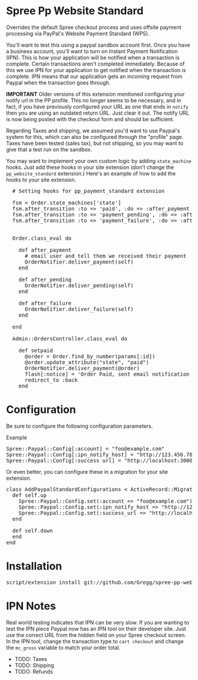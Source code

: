 # Spree Pp Website Standard

Overrides the default Spree checkout process and uses offsite payment processing via PayPal's Website Payment Standard (WPS).  

You'll want to test this using a paypal sandbox account first.  Once you have a business account, you'll want to turn on Instant Payment Notification (IPN).  This is how your application will be notified when a transaction is complete.  Certain transactions aren't completed immediately.  Because of this we use IPN for your application to get notified when the transaction is complete.  IPN means that our application gets an incoming request from Paypal when the transaction goes through.  

__IMPORTANT__
Older versions of this extension mentioned configuring your notify url in the PP profile.  This no longer seems to be necessary, and in fact, if you have previously configured your URL as one that ends in `notify` then you are using an outdated return URL.  Just clear it out.  The notify URL is now being posted with the checkout form and should be sufficient.

Regarding Taxes and shipping, we assumed you'd want to use Paypal's system for this, which can also be configured through the "profile" page.  Taxes have been tested (sales tax), but not shipping, so you may want to give that a test run on the sandbox.

You may want to implement your own custom logic by adding `state_machine` hooks.  Just add these hooks in your site extension (don't change the `pp_website_standard` extension.) Here's an example of how to add the hooks to your site extension.

<pre>
  # Setting hooks for pp_payment_standard extension
  
  fsm = Order.state_machines['state']  
  fsm.after_transition :to => 'paid', :do => :after_payment
  fsm.after_transition :to => 'payment_pending', :do => :after_pending  
  fsm.after_transition :to => 'payment_failure', :do => :after_failure
  
  
  Order.class_eval do  
    
    def after_payment
      # email user and tell them we received their payment
      OrderNotifier.deliver_payment(self)
    end
  
    def after_pending
      OrderNotifier.deliver_pending(self)
    end
    
    def after_failure
      OrderNotifier.deliver_failure(self)
    end
    
  end
  
  Admin::OrdersController.class_eval do
    
    def setpaid
      @order = Order.find_by_number(params[:id])
      @order.update_attribute("state", "paid")
      OrderNotifier.deliver_payment(@order)
      flash[:notice] = 'Order Paid, sent email notification to user'
      redirect_to :back
    end
</pre>  
        
# Configuration

Be sure to configure the following configuration parameters.  

Example

<pre>
Spree::Paypal::Config[:account] = "foo@example.com"
Spree::Paypal::Config[:ipn_notify_host] = "http://123.456.78:3000"
Spree::Paypal::Config[:success_url] = "http://localhost:3000/checkout/success"
</pre>

Or even better, you can configure these in a migration for your site extension.

<pre>
class AddPaypalStandardConfigurations < ActiveRecord::Migration
  def self.up
    Spree::Paypal::Config.set(:account => "foo@example.com")
    Spree::Paypal::Config.set(:ipn_notify_host => "http://123.456.78:3000")
    Spree::Paypal::Config.set(:success_url => "http://localhost:3000/checkout/success")
  end

  def self.down
  end
end
</pre>

# Installation 

<pre>
script/extension install git://github.com/Gregg/spree-pp-website-standard.git  
</pre>

# IPN Notes

Real world testing indicates that IPN can be very slow.  If you are wanting to test the IPN piece Paypal now has an IPN tool on their developer site.  Just use the correct URL from the hidden field on your Spree checkout screen.  In the IPN tool, change the transaction type to `cart checkout` and change the `mc_gross` variable to match your order total.

* TODO: Taxes
* TODO: Shipping
* TODO: Refunds
